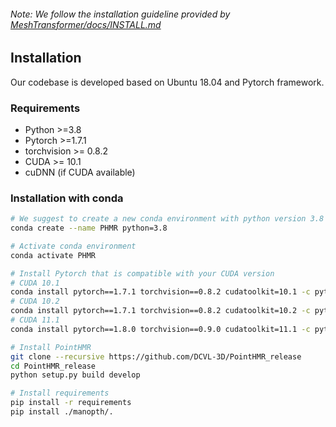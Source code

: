 ###### *Note: We follow the installation guideline provided by [MeshTransformer/docs/INSTALL.md](https://github.com/microsoft/MeshTransformer/blob/main/docs/INSTALL.md)*

## Installation

Our codebase is developed based on Ubuntu 18.04 and Pytorch framework.

### Requirements

* Python >=3.8
* Pytorch >=1.7.1
* torchvision >= 0.8.2
* CUDA >= 10.1
* cuDNN (if CUDA available)

### Installation with conda

```bash
# We suggest to create a new conda environment with python version 3.8
conda create --name PHMR python=3.8

# Activate conda environment
conda activate PHMR

# Install Pytorch that is compatible with your CUDA version
# CUDA 10.1
conda install pytorch==1.7.1 torchvision==0.8.2 cudatoolkit=10.1 -c pytorch
# CUDA 10.2
conda install pytorch==1.7.1 torchvision==0.8.2 cudatoolkit=10.2 -c pytorch
# CUDA 11.1
conda install pytorch==1.8.0 torchvision==0.9.0 cudatoolkit=11.1 -c pytorch -c conda-forge

# Install PointHMR
git clone --recursive https://github.com/DCVL-3D/PointHMR_release
cd PointHMR_release
python setup.py build develop

# Install requirements
pip install -r requirements
pip install ./manopth/.
```
